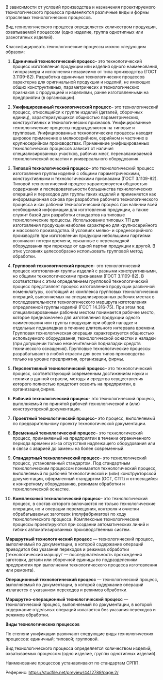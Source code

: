 В зависимости от условий производства и назначения проектируемого технологического процесса применяются различные виды и формы отраслевых технологических процессов.

Вид технологического процесса определяется количеством продукции, охватываемой процессом (одно изделие, группа однотипных или разнотипных изделий).

Классифицировать технологические процессы можно следующим образом:

1. **Единичный технологический процесс**– это технологический процесс изготовления продукции или изделия одного наименования, типоразмера и исполнения независимо от типа производства (ГОСТ 3.1109-82). Разработка единичных технологических процессов характерна для оригинальной продукции и изделий, не имеющих общих конструктивных, параметричесих и технологических признаков с продукцией и изделиями, ранее изготовленными на предприятии (в организации).
    
2. **Унифицированный технологический процесс**– это технологический процесс, относящийся к группе изделий (деталей, сборочных единиц), характеризующихся общностью параметрических, конструктивных и технологических признаков. Унифицированные технологические процессы подразделяются на типовые и групповые. Унифицированные технологические процессы находят широкое применение в мелкосерийном, серийном и частично в крупносерийном производствах. Применение унифицированных технологических процессов зависит от наличия специализированных участков, рабочих мест, переналаживаемой технологической оснастки и универсального оборудования.
    
3. **Типовой технологический процесс**– это технологический процесс изготовления группы изделий с общими параметрическими, конструктивными и технологическими признаками (ГОСТ 3.1109-82). Типовой технологический процесс характеризуется общностью содержания и последовательности большинства технологических операций и переходов для группы таких изделий и применяется как информационная основа при разработке рабочего технологического процесса и как рабочий технологический процесс при наличии всей необходимой информации для изготовления продукции, а также служит базой для разработки стандартов на типовые технологические процессы. Использование типовых ТП для изготовления продукции наиболее характерно для крупносерийного и массового производства. В условиях мелко- и среднесерийного производств при изготовлении продукции небольшими партиями возникают потери времени, связанные с переналадкой оборудования при переходе от одной партии продукции к другой. В этих условиях целесообразно использовать групповой метод обработки.
    
4. **Групповой технологический процесс**– это технологический процесс изготовления группы изделий с разными конструктивными, но общими технологическими признаками (ГОСТ 3.1109-82). В соответствии с этим определением групповой технологический процесс представляет процесс изготовления продукции различной номенклатуры, состоящий из комплекса групповых технологических операций, выполняемых на специализированных рабочих местах в последовательности технологического маршрута изготовления определенной группы изделий (ГОСТ 14.316-75). При этом под специализированным рабочим местом понимается рабочее место, которое предназначено для изготовления продукции одного наименования или группы продукции при общей наладке и отдельных подналадках в течение длительного интервала времени. Групповая технологическая операция характеризуется общностью используемого оборудования, технологической оснастки и наладки (при допущении только незначительной подналадки средств технического оснащения). Групповые технологические процессы разрабатывают в любой отрасли для всех типов производства только на уровне предприятия, организации, фирмы.
    
5. **Перспективный технологический процесс**– это технологический процесс, соответствующий современным достижениям науки и техники в данной отрасли, методы и средства осуществления которого полностью предстоит освоить на предприятии, в организации,фирме.
    
6. **Рабочий технологический процесс**- это технологический процесс, выполняемый по принятой рабочей технологической и (или) конструкторской документации.
    
7. **Проектный технологический процесс**– это процесс, выполняемый по предварительному проекту технологической документации.
    
8. **Временный технологический процесс**– это технологический процесс, применяемый на предприятии в течении ограниченного периода времени из-за отсутствия надлежащего оборудования или в связи с аварией до замены на более современный.
    
9. **Стандартный технологический процесс**– это технологический процесс, установленный стандартом. Под стандартным технологическим процессом понимается технологический процесс, выполняемый по рабочей технологической и (или) конструкторской документации, оформленный стандартом (ОСТ, СТП) и относящийся к конкретному оборудованию, режимам обработки и технологической оснастке.
    
10. **Комплексный технологический процесс**– это технологический процесс, в состав которого включаются не только технологические операции, но и операции перемещения, контроля и очистки обрабатываемых заготовок (полуфабрикатов) по ходу технологического процесса. Комплексные технологические процессы проектируются при создании автоматических линий и гибких автоматизированных производственных систем.
    

**Маршрутный технологический процесс** — технологический процесс, выполняемый по документации, в которой содержание операций приводится без указания переходов и режимов обработки (технологический маршрут — последовательность прохождения заготовки, детали или сборочной единицы по подразделениям предприятия при выполнении технологического процесса изготовления или ремонта).

**Операционный технологический процесс** _—_ технологический процесс, выполняемый по документации, в которой содержание операций излагается с указанием переходов и режимов обработки.

**Маршрутно-операционный технологический процесс** — технологический процесс, выполняемый по документации, в которой содержание отдельных операций излагается без указания переходов и режимов обработки.

**Виды технологических процессов**

По степени унификации различают следующие виды технологических процессов: единичный; типовой; групповой.

Вид технологического процесса определяется количеством изделий, охватываемых процессом (одно изделие, группы однотипных изделий).

Наименование процессов устанавливают по стандартам СРПП.

Референс: https://studfile.net/preview/4412789/page:2/